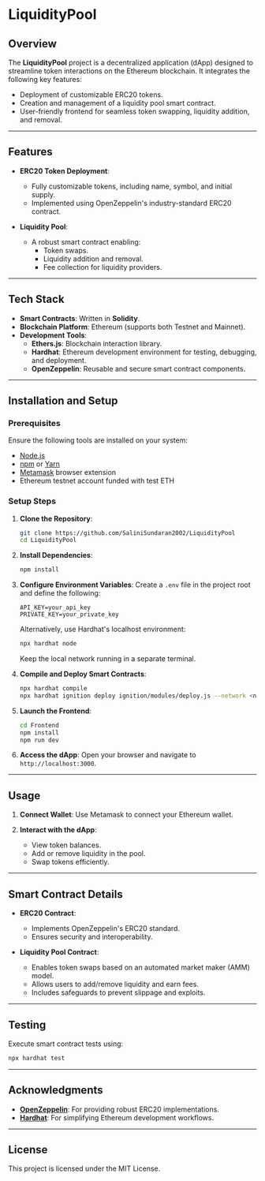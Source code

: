 # **LiquidityPool**

## **Overview**
The **LiquidityPool** project is a decentralized application (dApp) designed to streamline token interactions on the Ethereum blockchain. It integrates the following key features:
- Deployment of customizable ERC20 tokens.
- Creation and management of a liquidity pool smart contract.
- User-friendly frontend for seamless token swapping, liquidity addition, and removal.

---

## **Features**
- **ERC20 Token Deployment**: 
  - Fully customizable tokens, including name, symbol, and initial supply.
  - Implemented using OpenZeppelin's industry-standard ERC20 contract.

- **Liquidity Pool**: 
  - A robust smart contract enabling:
    - Token swaps.
    - Liquidity addition and removal.
    - Fee collection for liquidity providers.

---

## **Tech Stack**
- **Smart Contracts**: Written in **Solidity**.
- **Blockchain Platform**: Ethereum (supports both Testnet and Mainnet).
- **Development Tools**:
  - **Ethers.js**: Blockchain interaction library.
  - **Hardhat**: Ethereum development environment for testing, debugging, and deployment.
  - **OpenZeppelin**: Reusable and secure smart contract components.

---

## **Installation and Setup**

### **Prerequisites**
Ensure the following tools are installed on your system:
- [Node.js](https://nodejs.org/)
- [npm](https://www.npmjs.com/) or [Yarn](https://yarnpkg.com/)
- [Metamask](https://metamask.io/) browser extension
- Ethereum testnet account funded with test ETH

### **Setup Steps**

1. **Clone the Repository**:
   ```bash
   git clone https://github.com/SaliniSundaran2002/LiquidityPool
   cd LiquidityPool
   ```

2. **Install Dependencies**:
   ```bash
   npm install
   ```

3. **Configure Environment Variables**:
   Create a `.env` file in the project root and define the following:
   ```env
   API_KEY=your_api_key
   PRIVATE_KEY=your_private_key
   ```
   Alternatively, use Hardhat's localhost environment:
   ```bash
   npx hardhat node
   ```
   Keep the local network running in a separate terminal.

4. **Compile and Deploy Smart Contracts**:
   ```bash
   npx hardhat compile
   npx hardhat ignition deploy ignition/modules/deploy.js --network <network-name>
   ```

5. **Launch the Frontend**:
   ```bash
   cd Frontend
   npm install
   npm run dev
   ```

6. **Access the dApp**:
   Open your browser and navigate to `http://localhost:3000`.

---

## **Usage**
1. **Connect Wallet**:
   Use Metamask to connect your Ethereum wallet.

2. **Interact with the dApp**:
   - View token balances.
   - Add or remove liquidity in the pool.
   - Swap tokens efficiently.

---

## **Smart Contract Details**
- **ERC20 Contract**:
  - Implements OpenZeppelin's ERC20 standard.
  - Ensures security and interoperability.

- **Liquidity Pool Contract**:
  - Enables token swaps based on an automated market maker (AMM) model.
  - Allows users to add/remove liquidity and earn fees.
  - Includes safeguards to prevent slippage and exploits.

---

## **Testing**
Execute smart contract tests using:
```bash
npx hardhat test
```

---


## **Acknowledgments**
- **[OpenZeppelin](https://openzeppelin.com/)**: For providing robust ERC20 implementations.
- **[Hardhat](https://hardhat.org/)**: For simplifying Ethereum development workflows.


---

## **License**
This project is licensed under the MIT License. 
